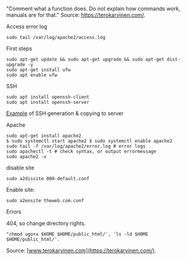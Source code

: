 "Comment what a function does. Do not explain how commands work, manuals are
for that." Source: https://terokarvinen.com/.

Access error log

    sudo tail /var/log/apache2/access.log

First steps

    sudo apt-get update && sudo apt-get upgrade && sudo apt-get dist-upgrade -y
    sudo apt-get install ufw
    sudo apt enable ufw

SSH

    sudo apt install openssh-client
    sudo apt install openssh-server

  [Example](https://github.com/bhg995/lise/blob/main/sshAuth.md) of SSH generation & copying to server

Apache

    sudo apt-get install apache2
    $ sudo systemctl start apache2 $ sudo systemctl enable apache2
    sudo tail -f /var/log/apache2/error.log # error logs
    sudo apachectl -t # check syntax, or output errormessage
    sudo apache2 -v
    

disable site

    sudo a2dissite 000-default.conf

Enable site:

    sudo a2ensite theweb.com.conf

Errors

  404, so change directory rights. 
  
    "chmod ugo+x $HOME $HOME/public_html/', 'ls -ld $HOME $HOME/public_html/'. 

  Source: [www.terokarvinen.com](https://terokarvinen.com/).
